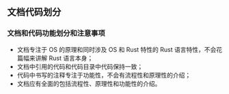 ## 文档代码划分

### 文档和代码功能划分和注意事项

- 文档专注于 OS 的原理和同时涉及 OS 和 Rust 特性的 Rust 语言特性，不会花篇幅来讲解 Rust 语言本身；
- 文档中引用的代码和代码目录中代码保持一致；
- 代码中书写的注释专注于功能性，不会有流程性和原理性的介绍；
- 文档应有全面的包括流程性、原理性和功能性的介绍。